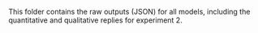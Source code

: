 This folder contains the raw outputs (JSON) for all models, including the quantitative and qualitative replies for experiment 2.
